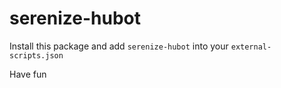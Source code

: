 # serenize-hubot
Install this package and add `serenize-hubot` into your `external-scripts.json`

Have fun
